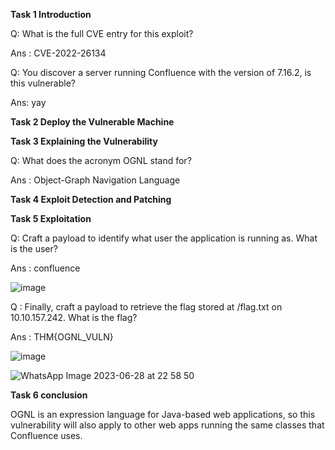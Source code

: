 **Task 1  Introduction**

Q: What is the full CVE entry for this exploit?

Ans : CVE-2022-26134

Q: You discover a server running Confluence with the version of 7.16.2, is this vulnerable? 

Ans: yay

**Task 2  Deploy the Vulnerable Machine**

**Task 3  Explaining the Vulnerability**

Q: What does the acronym OGNL stand for?

Ans : Object-Graph Navigation Language

**Task 4 Exploit Detection and Patching**

**Task 5  Exploitation**

Q: Craft a payload to identify what user the application is running as. What is the user?

Ans : confluence

![image](https://github.com/SURYASNAIR1/Cybersecurity-/assets/123303806/44bfba9f-c2df-4f9a-a6a8-39ea00f474de)

Q : Finally, craft a payload to retrieve the flag stored at  /flag.txt on 10.10.157.242. What is the flag?

Ans : THM{OGNL_VULN}

![image](https://github.com/SURYASNAIR1/Cybersecurity-/assets/123303806/97515a1a-6ca0-4787-b621-2d80bb081da6)

![WhatsApp Image 2023-06-28 at 22 58 50](https://github.com/SURYASNAIR1/Cybersecurity-/assets/123303806/a4b1ed76-9440-415f-80d8-6605189ff0d4)

**Task 6 conclusion**

OGNL is an expression language for Java-based web applications, so this vulnerability will also apply to other web apps running the same classes that Confluence uses.
